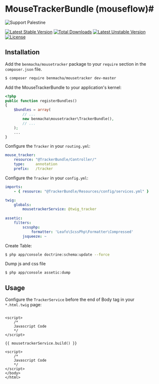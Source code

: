 # MouseTrackerBundle (mouseflow)#
![Support Palestine](https://img.shields.io/badge/🇵🇸%20Support-Palestine-008000?style=flat&logo=data:image/svg+xml;base64,...)

[![Latest Stable Version](https://poser.pugx.org/benmacha/mousetracker/version)](https://packagist.org/packages/benmacha/mousetracker) [![Total Downloads](https://poser.pugx.org/benmacha/mousetracker/downloads)](https://packagist.org/packages/benmacha/mousetracker) [![Latest Unstable Version](https://poser.pugx.org/benmacha/mousetracker/v/unstable)](//packagist.org/packages/benmacha/mousetracker) [![License](https://poser.pugx.org/benmacha/mousetracker/license)](https://packagist.org/packages/benmacha/mousetracker) 

## Installation ##

Add the `benmacha/mousetracker` package to your `require` section in the `composer.json` file.

``` bash
$ composer require benmacha/mousetracker dev-master
```


Add the MouseTrackerBundle to your application's kernel:

``` php
<?php
public function registerBundles()
{
    $bundles = array(
        // ...
        new benmacha\mousetracker\TrackerBundle(),
        // ...
    );
    ...
}
```

Configure the `Tracker` in your `routing.yml`:

``` yaml
mouse_tracker:
    resource: "@TrackerBundle/Controller/"
    type:     annotation
    prefix:   /tracker
```

Configure the `Tracker` in your `config.yml`:

``` yaml
imports:
    - { resource: "@TrackerBundle/Resources/config/services.yml" }

twig:
    globals:
        mousetrackerService: @twig_tracker
        
assetic:
    filters:
        scssphp:
            formatter: 'Leafo\ScssPhp\Formatter\Compressed'
        jsqueeze: ~
```

Create Table:

``` bash
$ php app/console doctrine:schema:update --force
```

Dump js and css file

``` bash
$ php app/console assetic:dump
```

## Usage ##

Configure the `TrackerService` before the end of Body tag in your `*.html.twig` page:

``` twig

<script>
    /*
	Javascript Code 
	*/
</script>

{{ mousetrackerService.build() }}

<script>
    /*
	Javascript Code 
	*/
</script>
</body>
</html>

```
